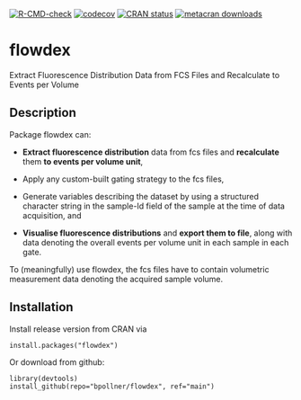 <!-- badges: start -->

[![R-CMD-check](https://github.com/bpollner/flowdex/workflows/R-CMD-check/badge.svg)](https://github.com/bpollner/flowdex/actions) [![codecov](https://codecov.io/gh/bpollner/flowdex/branch/main/graph/badge.svg?token=aZFS02SMwz)](https://app.codecov.io/gh/bpollner/flowdex) [![CRAN status](https://www.r-pkg.org/badges/version/flowdex)](https://CRAN.R-project.org/package=flowdex) [![metacran downloads](https://cranlogs.r-pkg.org/badges/grand-total/flowdex)](https://cran.r-project.org/package=flowdex)

<!-- badges: end -->

# flowdex

Extract Fluorescence Distribution Data from FCS Files and Recalculate to Events per Volume

## Description

Package flowdex can:

-   **Extract fluorescence distribution** data from fcs files and **recalculate** them **to events per volume unit**,

-   Apply any custom-built gating strategy to the fcs files,

-   Generate variables describing the dataset by using a structured character string in the sample-Id field of the sample at the time of data acquisition, and

-   **Visualise fluorescence distributions** and **export them to file**, along with data denoting the overall events per volume unit in each sample in each gate.

To (meaningfully) use flowdex, the fcs files have to contain volumetric measurement data denoting the acquired sample volume.

## Installation

Install release version from CRAN via

    install.packages("flowdex") 

Or download from github:

    library(devtools)
    install_github(repo="bpollner/flowdex", ref="main")
